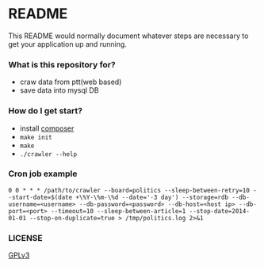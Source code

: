 # README #

This README would normally document whatever steps are necessary to get your application up and running.

### What is this repository for? ###

* craw data from ptt(web based)
* save data into mysql DB

### How do I get start? ###

* install [composer](https://getcomposer.org/)
* `make init`
* `make`
* `./crawler --help`

### Cron job example

```
0 0 * * * /path/to/crawler --board=politics --sleep-between-retry=10 --start-date=$(date +\%Y-\%m-\%d --date='-3 day') --storage=rdb --db-username=<username> --db-password=<password> --db-host=<host ip> --db-port=<port> --timeout=10 --sleep-between-article=1 --stop-date=2014-01-01 --stop-on-duplicate=true > /tmp/politics.log 2>&1
```


### LICENSE

[GPLv3](http://www.gnu.org/licenses/gpl.txt)
